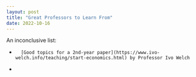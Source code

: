 ```yaml
---
layout: post
title: "Great Professors to Learn From"
date: 2022-10-16
---
```


An inconclusive list: 

-       [Good topics for a 2nd-year paper](https://www.ivo-welch.info/teaching/start-economics.html) by Professor Ivo Welch
-       
